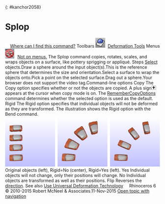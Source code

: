 ---
---

{: #kanchor2058}
# Splop
 [![images/transparent.gif](images/transparent.gif)Where can I find this command?](javascript:void(0);) Toolbars
![images/splop.png](images/splop.png) [Deformation Tools](deformation-tools-toolbar.html) 
Menus
![images/-no-menu-item.png](images/-no-menu-item.png) [Not on menus.](menuwhattodo.html) 
The Splop command copies, rotates, scales, and wraps objects on a surface, like pottery sprigging or appliqué.
Steps
 [Select](select-objects.html) objects.Draw a sphere around the input object(s).This is the reference sphere that determines the size and orientation.Select a surface to wrap the objects onto.Pick a point on the selected surface.Drag out a sphere.Your browser does not support the video tag.Command-line options
Copy
The Copy option specifies whether or not the objects are copied. A plus sign![images/copyplus.png](images/copyplus.png)appears at the cursor when copy mode is on.
The [RememberCopyOptions](remembercopyoptions.html) command determines whether the selected option is used as the default.
Rigid
The Rigid option specifies that individual objects will not be deformed as they are transformed.
The illustration shows the Rigid option with the Bend command.
![images/rigid-bend.png](images/rigid-bend.png)
Original objects (left), Rigid=No (center), Rigid=Yes (left).
Yes
Individual objects will not change, only their positions will change.
No
Individual objects are transformed as well as their positions.
Flip
Reverses the [direction](dir.html#normaldirection).
See also
 [Use Universal Deformation Technology](sak-udt.html) 
&#160;
&#160;
Rhinoceros 6 © 2010-2015 Robert McNeel &amp; Associates.11-Nov-2015
 [Open topic with navigation](splop.html) 

